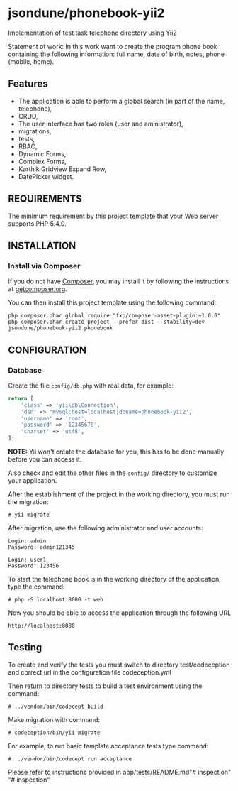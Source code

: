 jsondune/phonebook-yii2
============================

Implementation of test task telephone directory using Yii2

Statement of work: In this work want to create the program phone book containing the following information: full name, date of birth, notes, phone (mobile, home).

Features
--------

- The application is able to perform a global search (in part of the name, telephone),
- CRUD,
- The user interface has two roles (user and aministrator),
- migrations,
- tests,
- RBAC,
- Dynamic Forms,
- Complex Forms,
- Karthik Gridview Expand Row,
- DatePicker widget.

REQUIREMENTS
------------

The minimum requirement by this project template that your Web server supports PHP 5.4.0.


INSTALLATION
------------

### Install via Composer

If you do not have [Composer](http://getcomposer.org/), you may install it by following the instructions
at [getcomposer.org](http://getcomposer.org/doc/00-intro.md#installation-nix).

You can then install this project template using the following command:

~~~
php composer.phar global require "fxp/composer-asset-plugin:~1.0.0"
php composer.phar create-project --prefer-dist --stability=dev jsondune/phonebook-yii2 phonebook
~~~


CONFIGURATION
-------------

### Database

Create the file `config/db.php` with real data, for example:

```php
return [
    'class' => 'yii\db\Connection',
    'dsn' => 'mysql:host=localhost;dbname=phonebook-yii2',
    'username' => 'root',
    'password' => '12345678',
    'charset' => 'utf8',
];
```

**NOTE:** Yii won't create the database for you, this has to be done manually before you can access it.

Also check and edit the other files in the `config/` directory to customize your application.

After the establishment of the project in the working directory, you must run the migration:
~~~
# yii migrate
~~~

After migration, use the following administrator and user accounts:

~~~
Login: admin 
Password: admin121345
~~~

~~~
Login: user1 
Password: 123456
~~~

To start the telephone book is in the working directory of the application, type the command:
```
# php -S localhost:8080 -t web
```

Now you should be able to access the application through the following URL

~~~
http://localhost:8080
~~~

Testing
-------

To create and verify the tests you must switch to directory test/codeception and correct url in the configuration file codeception.yml

Then return to directory tests to build a test environment using the command:

```
# ../vendor/bin/codecept build
```

Make migration with command:

```
# codeception/bin/yii migrate
```

For example, to run basic template acceptance tests type command: 

```
# ../vendor/bin/codecept run acceptance
```

Please refer to instructions provided in app/tests/README.md"# inspection" 
"# inspection" 
